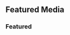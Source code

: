 <!-- Hero -->
<hero-title>

## Featured Media

</hero-title>









<column>

<block>

### Featured

</block>

</column>









<!-- All Media -->
<column class="media-featured spacer-s" mode="full">

<block>

<media-featured></media-featured>

</block>

</column>








<!-- All Media -->
<column class="spacer-s">

<block>

<media></media>

</block>

</column>



